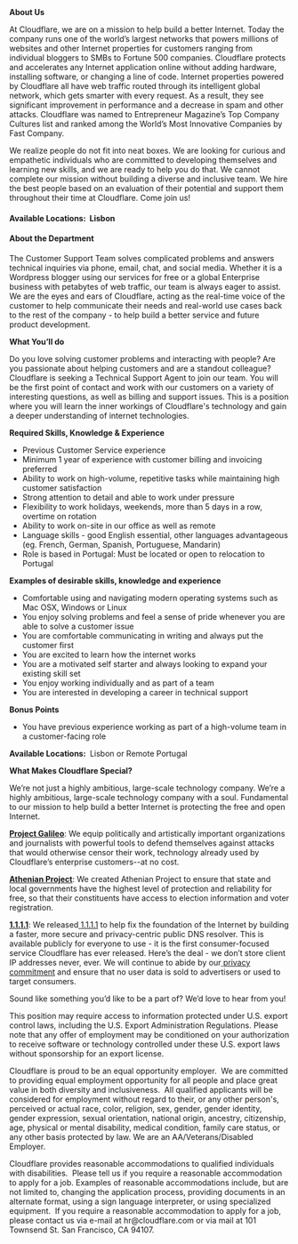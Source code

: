 <div class="content-intro">
	<div><strong>About Us</strong></div>
	<div>
		<p>At Cloudflare, we are on a mission to help build a better Internet. Today the company runs one of the world’s largest networks that powers millions of websites and other Internet properties for customers ranging from individual bloggers to SMBs to Fortune 500 companies. Cloudflare protects and accelerates any Internet application online without adding hardware, installing software, or changing a line of code. Internet properties powered by Cloudflare all have web traffic routed through its intelligent global network, which gets smarter with every request. As a result, they see significant improvement in performance and a decrease in spam and other attacks. Cloudflare was named to Entrepreneur Magazine’s Top Company Cultures list and ranked among the World’s Most Innovative Companies by Fast Company.&nbsp;</p>
		<p><span style="font-weight: 400;">We realize people do not fit into neat boxes. We are looking for curious and empathetic individuals who are committed to developing themselves and learning new skills, and we are ready to help you do that. We cannot complete our mission without building a diverse and inclusive team. We hire the best people based on an evaluation of their potential and support them throughout their time at Cloudflare. Come join us!&nbsp;</span></p>
	</div>
</div>
<h4><strong>Available Locations:&nbsp;</strong> Lisbon&nbsp;</h4>
<h4><strong>About the Department</strong></h4>
<p><span style="font-weight: 400;">The Customer Support Team solves complicated problems and answers technical inquiries via phone, email, chat, and social media. Whether it is a Wordpress blogger using our services for free or a global Enterprise business with petabytes of web traffic, our team is always eager to assist. We are the eyes and ears of Cloudflare, acting as the real-time voice of the customer to help communicate their needs and real-world use cases back to the rest of the company - to help build a better service and future product development.</span></p>
<p><strong>What You’ll do</strong></p>
<p><span style="font-weight: 400;">Do you love solving customer problems and interacting with people? Are you passionate about helping customers and are a standout colleague? Cloudflare is seeking a Technical Support Agent to join our team. You will be the first point of contact and work with our customers on a variety of interesting questions, as well as billing and support issues. This is a position where you will learn the inner workings of Cloudflare's technology and gain a deeper understanding of internet technologies.</span></p>
<p><strong>Required Skills, Knowledge &amp; Experience</strong></p>
<ul>
	<li style="font-weight: 400;"><span style="font-weight: 400;">Previous Customer Service experience</span></li>
	<li style="font-weight: 400;"><span style="font-weight: 400;">Minimum 1 year of experience with customer billing and invoicing preferred</span></li>
	<li style="font-weight: 400;"><span style="font-weight: 400;">Ability to work on high-volume, repetitive tasks while maintaining high customer satisfaction</span></li>
	<li style="font-weight: 400;"><span style="font-weight: 400;">Strong attention to detail and able to work under pressure</span></li>
	<li style="font-weight: 400;"><span style="font-weight: 400;">Flexibility to work holidays, weekends, more than 5 days in a row, overtime on rotation</span></li>
	<li style="font-weight: 400;"><span style="font-weight: 400;">Ability to work on-site in our office as well as remote</span></li>
	<li style="font-weight: 400;"><span style="font-weight: 400;">Language skills - good English essential, other languages advantageous (eg. French, German, Spanish, Portuguese, Mandarin)&nbsp; &nbsp;</span></li>
	<li style="font-weight: 400;"><span style="font-weight: 400;">Role is based in Portugal: Must be located or open to relocation to Portugal</span></li>
</ul>
<p><strong>Examples of desirable skills, knowledge and experience</strong></p>
<ul>
	<li style="font-weight: 400;"><span style="font-weight: 400;">Comfortable using and navigating modern operating systems such as Mac OSX, Windows or Linux</span></li>
	<li style="font-weight: 400;"><span style="font-weight: 400;">You enjoy solving problems and feel a sense of pride whenever you are able to solve a customer issue</span></li>
	<li style="font-weight: 400;"><span style="font-weight: 400;">You are comfortable communicating in writing and always put the customer first</span></li>
	<li style="font-weight: 400;"><span style="font-weight: 400;">You are excited to learn how the internet works</span></li>
	<li style="font-weight: 400;"><span style="font-weight: 400;">You are a motivated self starter and always looking to expand your existing skill set</span></li>
	<li style="font-weight: 400;"><span style="font-weight: 400;">You enjoy working individually and as part of a team</span></li>
	<li style="font-weight: 400;"><span style="font-weight: 400;">You are interested in developing a career in technical support&nbsp;</span></li>
</ul>
<p><strong>Bonus Points</strong></p>
<ul>
	<li style="font-weight: 400;"><span style="font-weight: 400;">You have previous experience working as part of a high-volume team in a customer-facing role</span></li>
</ul>
<p><strong>Available Locations:&nbsp;</strong>&nbsp;Lisbon or Remote Portugal</p>
<div class="content-conclusion">
	<p><strong>What Makes Cloudflare Special?</strong></p>
	<p><span style="font-weight: 400;">We’re not just a highly ambitious, large-scale technology company. We’re a highly ambitious, large-scale technology company with a soul. Fundamental to our mission to help build a better Internet is protecting the free and open Internet.</span></p>
	<p><a href="https://blog.cloudflare.com/protecting-free-expression-online/"><strong>Project Galileo</strong></a><span style="font-weight: 400;">: We equip politically and artistically important organizations and journalists with powerful tools to defend themselves against attacks that would otherwise censor their work, technology already used by Cloudflare’s enterprise customers--at no cost.</span></p>
	<p><strong><a href="https://www.cloudflare.com/athenian/">Athenian Project</a></strong><span style="font-weight: 400;">: We created Athenian Project to ensure that state and local governments have the highest level of protection and reliability for free, so that their constituents have access to election information and voter registration.</span></p>
	<p><a href="https://1.1.1.1/"><strong>1.1.1.1</strong></a><span style="font-weight: 400;">: We released</span><a href="https://1.1.1.1/"> <span style="font-weight: 400;">1.1.1.1</span></a><span style="font-weight: 400;"> to help fix the foundation of the Internet by building a faster, more secure and privacy-centric public DNS resolver. This is available publicly for everyone to use - it is the first consumer-focused service Cloudflare has ever released. Here’s the deal - we don’t store client IP addresses never, ever. We will continue to abide by our</span><a href="https://developers.cloudflare.com/1.1.1.1/privacy/public-dns-resolver"> privacy commitment</a><span style="font-weight: 400;"> and ensure that no user data is sold to advertisers or used to target consumers.</span></p>
	<p><span style="font-weight: 400;">Sound like something you’d like to be a part of? We’d love to hear from you!</span></p>
	<p><span style="font-weight: 400;">This position may require access to information protected under U.S. export control laws, including the U.S. Export Administration Regulations. Please note that any offer of employment may be conditioned on your authorization to receive software or technology controlled under these U.S. export laws without sponsorship for an export license.</span></p>
	<p><span style="font-weight: 400;">Cloudflare is proud to be an equal opportunity employer. &nbsp;We are committed to providing equal employment opportunity for all people and place great value in both diversity and inclusiveness. &nbsp;All qualified applicants will be considered for employment without regard to their, or any other person's, perceived or actual</span> <span style="font-weight: 400;">race, color, religion, sex, gender, gender identity, gender expression, sexual orientation, national origin, ancestry, citizenship, age, physical or mental disability, medical condition, family care status, or any other basis protected by law. </span><span style="font-weight: 400;">We are an AA/Veterans/Disabled Employer.</span></p>
	<p><span style="font-weight: 400;">Cloudflare provides reasonable accommodations to qualified individuals with disabilities. &nbsp;Please tell us if you require a reasonable accommodation to apply for a job. Examples of reasonable accommodations include, but are not limited to, changing the application process, providing documents in an alternate format, using a sign language interpreter, or using specialized equipment. &nbsp;If you require a reasonable accommodation to apply for a job, please contact us via e-mail at </span><span style="font-weight: 400;">hr@cloudflare.com</span><span style="font-weight: 400;"> or via mail at 101 Townsend St. San Francisco, CA 94107.</span></p>
</div>